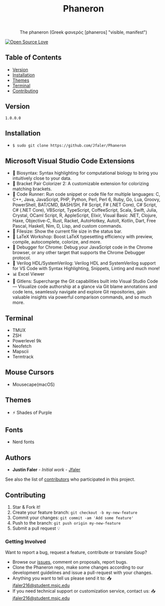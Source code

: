 <h1 align="center"> Phaneron </h1> <br>
<p align="center">
  <a href="https://JustinFaler.com">
  </a>
</p>

<p align="center">
  The phaneron (Greek φανερός [phaneros] "visible, manifest")
</p>

[![Open Source Love](https://badges.frapsoft.com/os/v1/open-source.png?v=103)](https://github.com/Jfaler/Phaneron/blob/master/LICENSE.txt)

## Table of Contents

- [Version](#version)
- [Installation](#installation)
- [Themes](#themes)
- [Terminal](#terminal)
- [Contributing](#contributing)

## Version
`
1.0.0.0
`

## Installation

* `$ sudo git clone https://github.com/Jfaler/Phaneron`


## Microsoft Visual Studio Code Extensions
- 🧬 Biosyntax: Syntax highlighting for computational biology to bring you intuitively close to your data.
- 🌈 Bracket Pair Colorizer 2: A customizable extension for colorizing matching brackets.
- 🏃 Code Runner: Run code snippet or code file for multiple languages: C, C++, Java, JavaScript, PHP, Python, Perl, Perl 6, Ruby, Go, Lua, Groovy, PowerShell, BAT/CMD, BASH/SH, F# Script, F# (.NET Core), C# Script, C# (.NET Core), VBScript, TypeScript, CoffeeScript, Scala, Swift, Julia, Crystal, OCaml Script, R, AppleScript, Elixir, Visual Basic .NET, Clojure, Haxe, Objective-C, Rust, Racket, AutoHotkey, AutoIt, Kotlin, Dart, Free Pascal, Haskell, Nim, D, Lisp, and custom commands.
- 📁 Filesize: Show the current file size in the status bar.
- 🔢 LaTeX Workshop: Boost LaTeX typesetting efficiency with preview, compile, autocomplete, colorize, and more.
- 🧭 Debugger for Chrome: Debug your JavaScript code in the Chrome browser, or any other target that supports the Chrome Debugger protocol.
- 🤖 Verilog HDL/SystemVerilog: Verilog HDL and SystemVerilog support for VS Code with Syntax Highlighting, Snippets, Linting and much more!
- 📊 Excel Viewer
- 🔧 Gitlens: Supercharge the Git capabilities built into Visual Studio Code — Visualize code authorship at a glance via Git blame annotations and code lens, seamlessly navigate and explore Git repositories, gain valuable insights via powerful comparison commands, and so much more.

## Terminal 
- TMUX
- ZSH
- Powerlevel 9k
- Neofetch
- Mapscii
- Termtrack

## Mouse Cursors
- Mousecape(macOS)

## Themes
- ⚡ Shades of Purple

## Fonts
- Nerd fonts

## Authors

* **Justin Faler** - *Initial work* - [Jfaler](https://github.com/Jfaler)

See also the list of [contributors](https://github.com/Jfaler/Phaneron/contributors) who participated in this project.


## Contributing

1. Star & Fork it!
2. Create your feature branch: `git checkout -b my-new-feature`
3. Commit your changes: `git commit -am 'Add some feature'`
4. Push to the branch: `git push origin my-new-feature`
5. Submit a pull request 💡

### Getting Involved

Want to report a bug, request a feature, contribute or translate Soup?

* Browse our [issues](https://github.com/Jfaler/Phaneron/issues), comment on proposals, report bugs.
* Clone the Phaneron repo, make some changes according to our development guidelines and issue a pull-request with your changes.
* Anything you want to tell us please send it to: 📥 [jfaler216@student.msjc.edu](mailto:jfaler216@student.msjc.edu)
* If you need technical support or customization service, contact us: 📥 [jfaler216@student.msjc.edu](mailto:jfaler216@student.msjc.edu)
